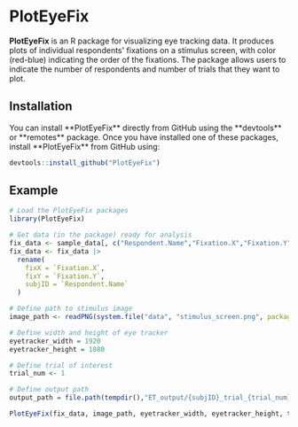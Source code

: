 <h1>PlotEyeFix</h1>

**PlotEyeFix** is an R package for visualizing eye tracking data. It produces plots of individual respondents' fixations on a stimulus screen, with color (red-blue) indicating the order of the fixations. The package allows users to indicate the number of respondents and number of trials that they want to plot.

<h2>Installation</h2>
You can install **PlotEyeFix** directly from GitHub using the **devtools** or **remotes** package. Once you have installed one of these packages, install **PlotEyeFix** from GitHub using:

```r
devtools::install_github("PlotEyeFix")
```

<h2>Example</h2>

```r
# Load the PlotEyeFix packages
library(PlotEyeFix)

# Get data (in the package) ready for analysis
fix_data <- sample_data[, c("Respondent.Name","Fixation.X","Fixation.Y","trial_num")]
fix_data <- fix_data |>
  rename(
    fixX = `Fixation.X`,
    fixY = `Fixation.Y`,
    subjID = `Respondent.Name`
  )

# Define path to stimulus image
image_path <- readPNG(system.file("data", "stimulus_screen.png", package = "PlotEyeFix"))

# Define width and height of eye tracker
eyetracker_width = 1920
eyetracker_height = 1080

# Define trial of interest
trial_num <- 1

# Define output path
output_path = file.path(tempdir(),"ET_output/{subjID}_trial_{trial_num}.png")

PlotEyeFix(fix_data, image_path, eyetracker_width, eyetracker_height, trial_num, output_path) 
```
